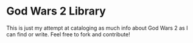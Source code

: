 # God Wars 2 Library

This is just my attempt at cataloging as much info about God Wars 2 as I can find
or write. Feel free to fork and contribute!